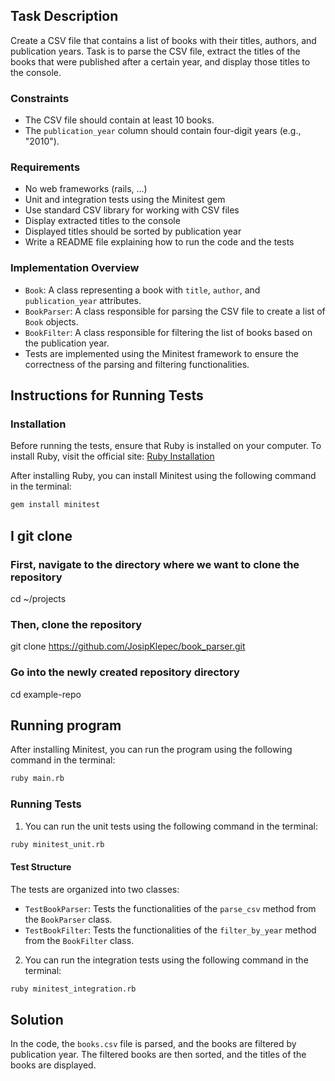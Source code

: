 ## Task Description

Create a CSV file that contains a list of books with their titles, authors, and publication years. Task is to parse the CSV file, extract the titles of the books that were published after a certain year, and display those titles to the console.

### Constraints
- The CSV file should contain at least 10 books.
- The `publication_year` column should contain four-digit years (e.g., "2010").

### Requirements
- No web frameworks (rails, ...)
- Unit and integration tests using the Minitest gem
- Use standard CSV library for working with CSV files
- Display extracted titles to the console
- Displayed titles should be sorted by publication year
- Write a README file explaining how to run the code and the tests


### Implementation Overview
- `Book`: A class representing a book with `title`, `author`, and `publication_year` attributes.
- `BookParser`: A class responsible for parsing the CSV file to create a list of `Book` objects.
- `BookFilter`: A class responsible for filtering the list of books based on the publication year.
- Tests are implemented using the Minitest framework to ensure the correctness of the parsing and filtering functionalities.


## Instructions for Running Tests

### Installation

Before running the tests, ensure that Ruby is installed on your computer. To install Ruby, visit the official site: [Ruby Installation](https://www.ruby-lang.org/en/documentation/installation/)

After installing Ruby, you can install Minitest using the following command in the terminal:

```bash
gem install minitest
```

## I git clone

### First, navigate to the directory where we want to clone the repository
cd ~/projects

### Then, clone the repository
git clone https://github.com/JosipKlepec/book_parser.git

### Go into the newly created repository directory
cd example-repo

## Running program

After installing Minitest, you can run the program using the following command in the terminal:

```bash
ruby main.rb
```


### Running Tests
1.  You can run the unit tests using the following command in the terminal:

```bash
ruby minitest_unit.rb
```

#### Test Structure

The tests are organized into two classes:
- `TestBookParser`: Tests the functionalities of the `parse_csv` method from the `BookParser` class.
- `TestBookFilter`: Tests the functionalities of the `filter_by_year` method from the `BookFilter` class.

2. You can run the integration tests using the following command in the terminal:

```bash
ruby minitest_integration.rb
```


## Solution

In the code, the `books.csv` file is parsed, and the books are filtered by publication year. The filtered books are then sorted, and the titles of the books are displayed.

